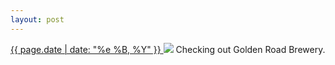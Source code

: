 ```yaml
---
layout: post
---
```


<p>
  <a href="/290">
    <time>{{ page.date | date: "%e %B, %Y" }}</time>
  </a>
  <a href="/290"><img src="{{ site.assets_url }}/290.jpg"/></a>
  <span>Checking out Golden Road Brewery.</span>
</p>
